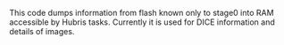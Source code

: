 This code dumps information from flash known only to stage0 into RAM accessible by Hubris tasks.
Currently it is used for DICE information and details of images.
